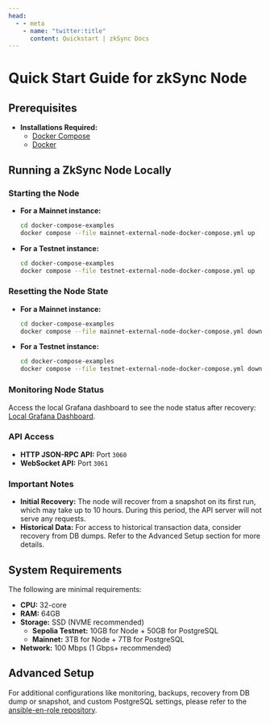 ```yaml
---
head:
  - - meta
    - name: "twitter:title"
      content: Quickstart | zkSync Docs
---
```


# Quick Start Guide for zkSync Node

## Prerequisites

- **Installations Required:**
  - [Docker Compose](https://docs.docker.com/compose/install/)
  - [Docker](https://docs.docker.com/get-docker/)

## Running a ZkSync Node Locally

### Starting the Node

- **For a Mainnet instance:**

  ```sh
  cd docker-compose-examples
  docker compose --file mainnet-external-node-docker-compose.yml up
  ```

- **For a Testnet instance:**

  ```sh
  cd docker-compose-examples
  docker compose --file testnet-external-node-docker-compose.yml up
  ```

### Resetting the Node State

- **For a Mainnet instance:**

  ```sh
  cd docker-compose-examples
  docker compose --file mainnet-external-node-docker-compose.yml down --volumes
  ```

- **For a Testnet instance:**

  ```sh
  cd docker-compose-examples
  docker compose --file testnet-external-node-docker-compose.yml down --volumes
  ```

### Monitoring Node Status

Access the local Grafana dashboard to see the node status after recovery:
[Local Grafana Dashboard](http://localhost:3000/d/0/external-node).

### API Access

- **HTTP JSON-RPC API:** Port `3060`
- **WebSocket API:** Port `3061`

### Important Notes

- **Initial Recovery:** The node will recover from a snapshot on its first run, which may take up to 10 hours. During this period, the API server will not serve any requests.
- **Historical Data:** For access to historical transaction data, consider recovery from DB dumps. Refer to the Advanced Setup section for more details.

## System Requirements

The following are minimal requirements:

- **CPU:** 32-core
- **RAM:** 64GB
- **Storage:** SSD (NVME recommended)
  - **Sepolia Testnet:** 10GB for Node + 50GB for PostgreSQL
  - **Mainnet:** 3TB for Node + 7TB for PostgreSQL
- **Network:** 100 Mbps (1 Gbps+ recommended)

## Advanced Setup

For additional configurations like monitoring, backups, recovery from DB dump or snapshot, and custom PostgreSQL settings, please refer to the [ansible-en-role repository](https://github.com/matter-labs/ansible-en-role).
